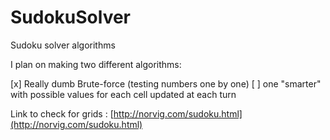 # SudokuSolver
Sudoku solver algorithms

I plan on making two different algorithms:

[x] Really dumb Brute-force (testing numbers one by one)
[ ] one "smarter" with possible values for each cell updated at each turn

Link to check for grids : [http://norvig.com/sudoku.html](http://norvig.com/sudoku.html)
